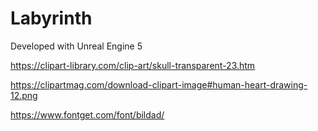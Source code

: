 # Labyrinth

Developed with Unreal Engine 5


https://clipart-library.com/clip-art/skull-transparent-23.htm

https://clipartmag.com/download-clipart-image#human-heart-drawing-12.png

https://www.fontget.com/font/bildad/